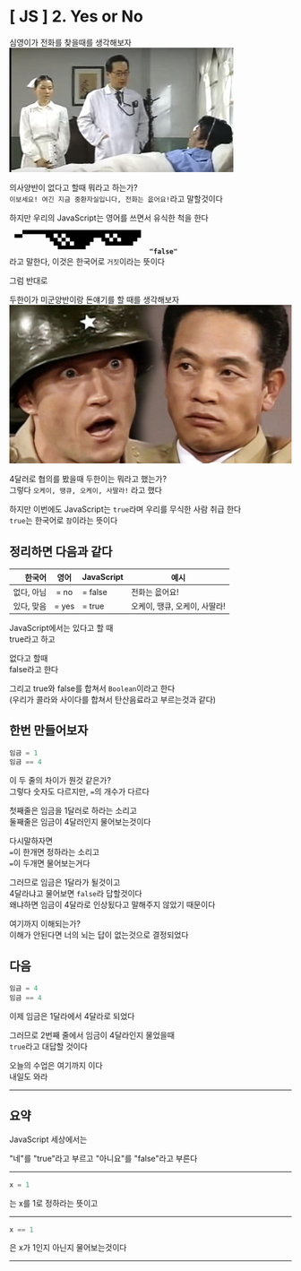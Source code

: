 # [ JS ] 2. Yes or No
심영이가 전화를 찾을때를 생각해보자<br />
![전화 찾기](../src/telephone.jpeg)

의사양반이 없다고 할때 뭐라고 하는가?<br />
`이보세요! 여긴 지금 중환자실입니다, 전화는 읎어요!`라고 말할것이다<br />

하지만 우리의 JavaScript는 영어를 쓰면서 유식한 척을 한다<br />
![유식한척](../src/8bit-sun.png)**`"false"`**<br />
라고 말한다, 이것은 한국어로 `거짓`이라는 뜻이다

그럼 반대로

두한이가 미군양반이랑 돈얘기를 할 때를 생각해보자<br />
![미군양반](../src/4daller.jpg)

4달러로 협의를 봤을때 두한이는 뭐라고 했는가?<br />
그렇다 `오케이, 땡큐, 오케이, 사딸라!` 라고 했다<br />

하지만 이번에도 JavaScript는 `true`라며 우리를 무식한 사람 취급 한다<br />
`true`는 한국어로 `참`이라는 뜻이다<br />

## 정리하면 다음과 같다
| 한국어 | 영어 | JavaScript | 예시 |
| ---: | :----: | :----------- | --- |
| 없다, 아님 | =  no | = false | 전화는 읎어요! |
| 있다, 맞음 | = yes | = true | 오케이, 땡큐, 오케이, 사딸라! |

JavaScript에서는 있다고 할 때<br />
true라고 하고

없다고 할때<br />
false라고 한다

그리고 true와 false를 합쳐서 `Boolean`이라고 한다<br />
(우리가 콜라와 사이다를 합쳐서 탄산음료라고 부르는것과 같다)

## 한번 만들어보자
```js
임금 = 1
임금 == 4
```
이 두 줄의 차이가 뭔것 같은가?<br />
그렇다 숫자도 다르지만, `=`의 개수가 다르다<br />

첫째줄은 임금을 1달러로 하라는 소리고<br />
둘째줄은 임금이 4달러인지 물어보는것이다<br />

다시말하자면<br />
`=`이 한개면 정하라는 소리고<br />
`=`이 두개면 물어보는거다<br />

그러므로 임금은 1달라가 될것이고<br />
4달라냐고 물어보면 `false`라 답할것이다<br />
왜냐하면 임금이 4달라로 인상됬다고 말해주지 않았기 때문이다<br />

여기까지 이해되는가?<br />
이해가 안된다면 너의 뇌는 답이 없는것으로 결정되었다<br />

## 다음
```js
임금 = 4
임금 == 4
```

이제 임금은 1달라에서 4달라로 되었다<br />

그러므로 2번째 줄에서 임금이 4달라인지 물었을때<br />
`true`라고 대답할 것이다<br />

오늘의 수업은 여기까지 이다<br />
내일도 와라

-----------------

## 요약
JavaScript 세상에서는

"네"를 "true"라고 부르고
"아니요"를 "false"라고 부른다

----

```js
x = 1
```
는 x를 1로 정하라는 뜻이고

----

```js
x == 1
```
은 x가 1인지 아닌지 물어보는것이다

----
